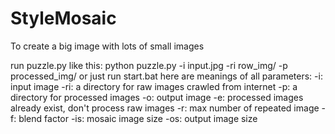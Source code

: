 # StyleMosaic
To create a big image with lots of small images

run puzzle.py like this: python puzzle.py -i input.jpg -ri row_img/ -p processed_img/
or just run start.bat
here are meanings of all parameters:
-i: input image
-ri: a directory for raw images crawled from internet
-p: a directory for processed images
-o: output image
-e: processed images already exist, don't process raw images
-r: max number of repeated image
-f: blend factor
-is: mosaic image size
-os: output image size
